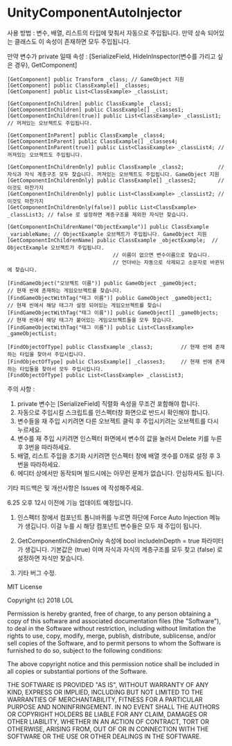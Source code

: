 # UnityComponentAutoInjector

사용 방법 : 변수, 배열, 리스트의 타입에 맞춰서 자동으로 주입됩니다.
만약 상속 되어있는 클래스도 이 속성이 존재하면 모두 주입됩니다.
  
만약 변수가 private 일때 속성 :
[SerializeField, HideInInspector(변수를 가리고 싶은 경우), GetComponent]

	[GetComponent] public Transform _class; // GameObject 지원
	[GetComponent] public ClassExample[] _classes;
	[GetComponent] public List<ClassExample> _classList;

	[GetComponentInChildren] public ClassExample _class1;
	[GetComponentInChildren] public ClassExample[] _classes1;
	[GetComponentInChildren(true)] public List<ClassExample> _classList1; // 꺼져있는 오브젝트도 주입됩니다.
	
	[GetComponentInParent] public ClassExample _class4;
	[GetComponentInParent] public ClassExample[] _classes4;
	[GetComponentInParent(true)] public List<ClassExample> _classList4; // 꺼져있는 오브젝트도 주입됩니다.

	[GetComponentInChildrenOnly] public ClassExample _class2;           // 자식과 자식 계층구조 모두 찾습니다. 꺼져있는 오브젝트도 주입됩니다. GameObject 지원
	[GetComponentInChildrenOnly] public ClassExample[] _classes2;       // 이것도 마찬가지
	[GetComponentInChildrenOnly] public List<ClassExample> _classList2; // 이것도 마찬가지
	[GetComponentInChildrenOnly(false)] public List<ClassExample> _classList3; // false 로 설정하면 계층구조를 제외한 자식만 찾습니다.

	[GetComponentInChildrenName("ObjectExample")] public ClassExample _variableName; // ObjectExample 오브젝트가 주입됩니다. GameObject 지원
	[GetComponentInChildrenName] public ClassExample _objectExample;  // ObjectExample 오브젝트가 주입됩니다.
									  // 이름이 없으면 변수이름으로 찾습니다.
									  // 언더바는 자동으로 삭제되고 소문자로 바뀐뒤에 찾습니다.

	[FindGameObject("오브젝트 이름")] public GameObject _gameObject;         // 현재 씬에 존재하는 게임오브젝트를 찾습니다.
	[FindGameObjectWithTag("태그 이름")] public GameObject _gameObject1;     // 현재 씬에서 해당 태그가 설정 되어있는 게임오브젝트를 찾습니
	[FindGameObjectWithTag("태그 이름")] public GameObject[] _gameObjects;   // 현재 씬에서 해당 태그가 붙어있는 게임오브젝트들을 모두 찾습니다.
	[FindGameObjectWithTag("태그 이름")] public List<ClassExample> _gameObjectList;

	[FindObjectOfType] public ClassExample _class3;         // 현재 씬에 존재하는 타입을 찾아서 주입시킵니다.
	[FindObjectOfType] public ClassExample[] _classes3;     // 현재 씬에 존재하는 타입들을 찾아서 모두 주입시킵니다.
	[FindObjectOfType] public List<ClassExample> _classList3;
  
  
  
주의 사항 :
  1. private 변수는 [SerializeField] 직렬화 속성을 무조건 포함해야 합니다.
  2. 자동으로 주입시킬 스크립트를 인스펙터창 화면으로 반드시 확인해야 합니다.
  3. 변수들을 재 주입 시키려면 다른 오브젝트 클릭 후 주입시키려는 오브젝트를 다시 누르세요.
  4. 변수를 재 주입 시키려면 인스펙터 화면에서 변수의 값을 눌러서 Delete 키를 누른 후 3번을 따라하세요.
  5. 배열, 리스트 주입을 초기화 시키려면 인스펙터 창에 배열 갯수를 0개로 설정 후 3번을 따라하세요.
  6. 에디터 상에서만 동작되며 빌드시에는 아무런 문제가 없습니다. 안심하셔도 됩니다.
  
기타 피드백은 및 개선사항은 Issues 에 작성해주세요.


6.25 오후 12시 이전에 기능 업데이트 예정입니다.

1. 인스펙터 창에서 컴포넌트 톱니바퀴를 누르면 하단에 Force Auto Injection 메뉴가 생깁니다.
   이걸 누를 시 해당 컴포넌트 변수들은 모두 재 주입이 됩니다.
   
2. GetComponentInChildrenOnly 속성에 bool includeInDepth = true 파라미터가 생깁니다. 
   기본값은 (true) 이며 자식과 자식의 계층구조를 모두 찾고 (false) 로 설정하면 자식만 찾습니다.
   
3. 기타 버그 수정.

MIT License

Copyright (c) 2018 LOL

Permission is hereby granted, free of charge, to any person obtaining a copy
of this software and associated documentation files (the "Software"), to deal
in the Software without restriction, including without limitation the rights
to use, copy, modify, merge, publish, distribute, sublicense, and/or sell
copies of the Software, and to permit persons to whom the Software is
furnished to do so, subject to the following conditions:

The above copyright notice and this permission notice shall be included in all
copies or substantial portions of the Software.

THE SOFTWARE IS PROVIDED "AS IS", WITHOUT WARRANTY OF ANY KIND, EXPRESS OR
IMPLIED, INCLUDING BUT NOT LIMITED TO THE WARRANTIES OF MERCHANTABILITY,
FITNESS FOR A PARTICULAR PURPOSE AND NONINFRINGEMENT. IN NO EVENT SHALL THE
AUTHORS OR COPYRIGHT HOLDERS BE LIABLE FOR ANY CLAIM, DAMAGES OR OTHER
LIABILITY, WHETHER IN AN ACTION OF CONTRACT, TORT OR OTHERWISE, ARISING FROM,
OUT OF OR IN CONNECTION WITH THE SOFTWARE OR THE USE OR OTHER DEALINGS IN THE
SOFTWARE.
